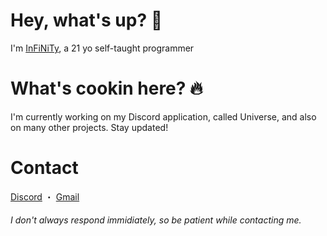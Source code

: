 # Hey, what's up? 👋

I'm [InFiNiTy](https://discord.com/users/918150003048984616), a 21 yo self-taught programmer

# What's cookin here? 🔥

I'm currently working on my Discord application, called Universe, and also on many other projects. Stay updated!

# Contact 

[Discord](https://discord.com/users/918150003048984616) ・ [Gmail](mailto:ilikediscordm8@gmail.com)
###### I don't always respond immidiately, so be patient while contacting me.
